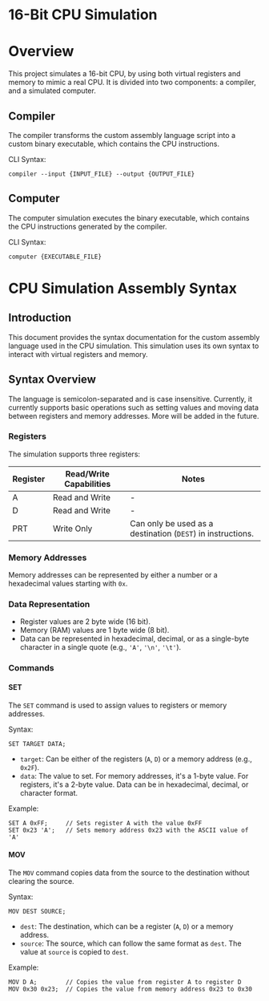 # 16-Bit CPU Simulation

# Overview
This project simulates a 16-bit CPU, by using both virtual registers and memory to mimic a real CPU. It is divided into two components: a compiler, and a simulated computer.

## Compiler

The compiler transforms the custom assembly language script into a custom binary executable, which contains the CPU instructions.

CLI Syntax:
```
compiler --input {INPUT_FILE} --output {OUTPUT_FILE}
```

## Computer

The computer simulation executes the binary executable, which contains the CPU instructions generated by the compiler.

CLI Syntax:
```
computer {EXECUTABLE_FILE}
```

# CPU Simulation Assembly Syntax

## Introduction
This document provides the syntax documentation for the custom assembly language used in the CPU simulation. This simulation uses its own syntax to interact with virtual registers and memory.

## Syntax Overview

The language is semicolon-separated and is case insensitive. Currently, it currently supports basic operations such as setting values and moving data between registers and memory addresses. More will be added in the future.

### Registers

The simulation supports three registers:

| Register | Read/Write Capabilities | Notes |
|----------|-------------------------|-------|
| A        | Read and Write          | -     |
| D        | Read and Write          | -     |
| PRT      | Write Only              | Can only be used as a destination (`DEST`) in instructions. |

### Memory Addresses

Memory addresses can be represented by either a number or a hexadecimal values starting with `0x`.

### Data Representation

- Register values are 2 byte wide (16 bit).
- Memory (RAM) values are 1 byte wide (8 bit).
- Data can be represented in hexadecimal, decimal, or as a single-byte character in a single quote (e.g., `'A'`, `'\n'`, `'\t'`).

### Commands

#### SET

The `SET` command is used to assign values to registers or memory addresses.

Syntax:
```
SET TARGET DATA;
```

- `target`: Can be either of the registers (`A`, `D`) or a memory address (e.g., `0x2F`).
- `data`: The value to set. For memory addresses, it's a 1-byte value. For registers, it's a 2-byte value. Data can be in hexadecimal, decimal, or character format.

Example:
```
SET A 0xFF;     // Sets register A with the value 0xFF
SET 0x23 'A';   // Sets memory address 0x23 with the ASCII value of 'A'
```

#### MOV

The `MOV` command copies data from the source to the destination without clearing the source.

Syntax:
```
MOV DEST SOURCE;
```

- `dest`: The destination, which can be a register (`A`, `D`) or a memory address.
- `source`: The source, which can follow the same format as `dest`. The value at `source` is copied to `dest`.

Example:
```
MOV D A;        // Copies the value from register A to register D
MOV 0x30 0x23;  // Copies the value from memory address 0x23 to 0x30
```